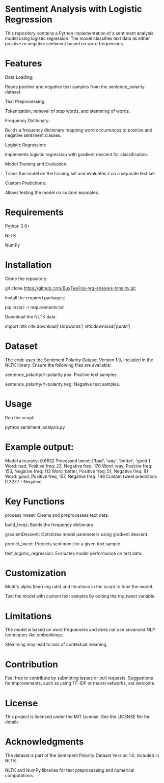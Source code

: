 # **Sentiment Analysis with Logistic Regression**

This repository contains a Python implementation of a sentiment analysis model using logistic regression. The model classifies text data as either positive or negative sentiment based on word frequencies.



# **Features**

Data Loading:

Reads positive and negative text samples from the sentence_polarity dataset.

Text Preprocessing:

Tokenization, removal of stop words, and stemming of words.

Frequency Dictionary:

Builds a frequency dictionary mapping word occurrences to positive and negative sentiment classes.

Logistic Regression:

Implements logistic regression with gradient descent for classification.

Model Training and Evaluation:

Trains the model on the training set and evaluates it on a separate test set.

Custom Predictions:

Allows testing the model on custom examples.



# **Requirements**

Python 3.6+

NLTK

NumPy



# **Installation**

Clone the repository:

git clone https://github.com/BuyTee/log-reg-analysis-tonality.git

Install the required packages:

pip install -r requirements.txt

Download the NLTK data:

import nltk
nltk.download('stopwords')
nltk.download('punkt')



# **Dataset**

The code uses the Sentiment Polarity Dataset Version 1.0, included in the NLTK library. Ensure the following files are available:

sentence_polarity/rt-polarity.pos: Positive text samples.

sentence_polarity/rt-polarity.neg: Negative text samples.



# **Usage**

Run the script:

python sentiment_analysis.py



# **Example output:**

Model accuracy: 0.6832
Processed tweet: ['bad', 'way', 'better', 'good']
Word: bad, Positive freq: 23, Negative freq: 176
Word: way, Positive freq: 153, Negative freq: 113
Word: better, Positive freq: 51, Negative freq: 81
Word: good, Positive freq: 157, Negative freq: 148
Custom tweet prediction: 0.3277 - Negative



# **Key Functions**

process_tweet: Cleans and preprocesses text data.

build_freqs: Builds the frequency dictionary.

gradientDescent: Optimizes model parameters using gradient descent.

predict_tweet: Predicts sentiment for a given text sample.

test_logistic_regression: Evaluates model performance on test data.



# **Customization**

Modify alpha (learning rate) and iterations in the script to tune the model.

Test the model with custom text samples by editing the my_tweet variable.


    
# **Limitations**

The model is based on word frequencies and does not use advanced NLP techniques like embeddings.

Stemming may lead to loss of contextual meaning.



# **Contribution**

Feel free to contribute by submitting issues or pull requests. Suggestions for improvements, such as using TF-IDF or neural networks, are welcome.



# **License**

This project is licensed under the MIT License. See the LICENSE file for details.



# **Acknowledgments**

The dataset is part of the Sentiment Polarity Dataset Version 1.0, included in NLTK.

NLTK and NumPy libraries for text preprocessing and numerical computations.

